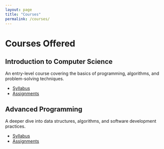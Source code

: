 ```yaml
---
layout: page
title: "Courses"
permalink: /courses/
---
```


# Courses Offered

## Introduction to Computer Science

An entry-level course covering the basics of programming, algorithms, and problem-solving techniques.

- [Syllabus](/syllabus/introduction-to-computer-science)
- [Assignments](/assignments/introduction-to-computer-science)

## Advanced Programming

A deeper dive into data structures, algorithms, and software development practices.

- [Syllabus](/syllabus/advanced-programming)
- [Assignments](/assignments/advanced-programming)